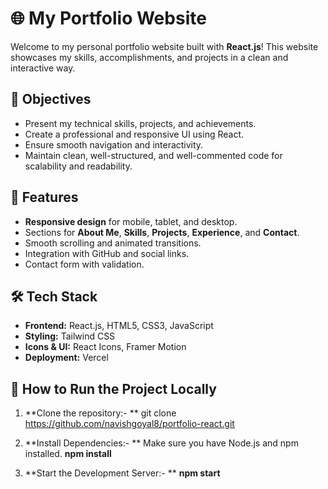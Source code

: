 # 🌐 My Portfolio Website

Welcome to my personal portfolio website built with **React.js**! This website showcases my skills, accomplishments, and projects in a clean and interactive way.

## 🎯 Objectives

- Present my technical skills, projects, and achievements.
- Create a professional and responsive UI using React.
- Ensure smooth navigation and interactivity.
- Maintain clean, well-structured, and well-commented code for scalability and readability.

## 🚀 Features

- **Responsive design** for mobile, tablet, and desktop.
- Sections for **About Me**, **Skills**, **Projects**, **Experience**, and **Contact**.
- Smooth scrolling and animated transitions.
- Integration with GitHub and social links.
- Contact form with validation.

## 🛠️ Tech Stack

- **Frontend:** React.js, HTML5, CSS3, JavaScript
- **Styling:** Tailwind CSS 
- **Icons & UI:** React Icons, Framer Motion 
- **Deployment:** Vercel 

## 🧾 How to Run the Project Locally

1. **Clone the repository:-  **
    git clone https://github.com/navishgoyal8/portfolio-react.git

2. **Install Dependencies:-  **
      Make sure you have Node.js and npm installed.
      **npm install**

3. **Start the Development Server:-  **
      **npm start**
